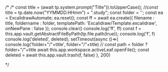 /*
/*
  const title = (await tp.system.prompt("Title")).toUpperCase();
  //const title = tp.date.now("YYMMDD.HHmm") + ".study";
  const folder = '';
  const ea = ExcalidrawAutomate;
  ea.reset();
  const ff = await ea.create({
    filename : title,
    foldername : folder,
    templatePath: 'Excalidraw/Template.excalidraw',
    onNewPane : false
  });
  console.clear()
  console.log('ff', ff)
	const f = this.app.vault.getAbstractFileByPath(tp.file.path(true));
  console.log('f', f)
  console.log('deleted', deleted);
	setTimeout(async ()=>{
	  console.log('folder+"/"+title', folder+"/"+title)
	  // const path =  folder ? folder+"/"+title 
	  await this.app.workspace.activeLeaf.openFile();
    const deleted = await this.app.vault.trash(f, false)
  }, 200)
  
*/
